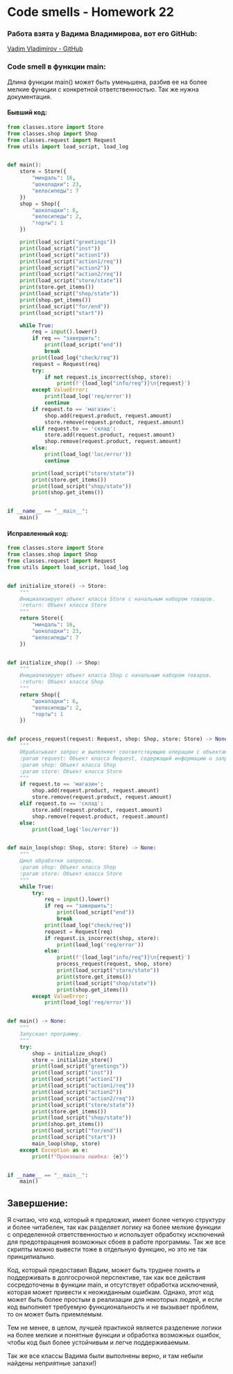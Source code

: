 # Code smells - Homework 22
### Работа взята у Вадима Владимирова, вот его GitHub:
[Vadim Vladimirov - GitHub](https://github.com/cestxvcdim)

### Code smell в функции main:
Длина функции main() может быть уменьшена, 
разбив ее на более мелкие функции с конкретной ответственностью. 
Так же нужна документация.
#### Бывший код:
```python
from classes.store import Store
from classes.shop import Shop
from classes.request import Request
from utils import load_script, load_log


def main():
    store = Store({
        "миндаль": 16,
        "шоколадки": 23,
        "велосипеды": 7
    })
    shop = Shop({
        "шоколадки": 6,
        "велосипеды": 2,
        "торты": 1
    })

    print(load_script("greetings"))
    print(load_script("inst"))
    print(load_script("action1"))
    print(load_script("action1/req"))
    print(load_script("action2"))
    print(load_script("action2/req"))
    print(load_script("store/state"))
    print(store.get_items())
    print(load_script("shop/state"))
    print(shop.get_items())
    print(load_script("for/end"))
    print(load_script("start"))

    while True:
        req = input().lower()
        if req == "завершить":
            print(load_script("end"))
            break
        print(load_log("check/req"))
        request = Request(req)
        try:
            if not request.is_incorrect(shop, store):
                print(f'{load_log("info/req")}\n{request}')
        except ValueError:
            print(load_log('req/error'))
            continue
        if request.to == 'магазин':
            shop.add(request.product, request.amount)
            store.remove(request.product, request.amount)
        elif request.to == 'склад':
            store.add(request.product, request.amount)
            shop.remove(request.product, request.amount)
        else:
            print(load_log('loc/error'))
            continue

        print(load_script("store/state"))
        print(store.get_items())
        print(load_script("shop/state"))
        print(shop.get_items())


if __name__ == "__main__":
    main()
```

#### Исправленный код:
```python
from classes.store import Store
from classes.shop import Shop
from classes.request import Request
from utils import load_script, load_log


def initialize_store() -> Store:
    """
    Инициализирует объект класса Store с начальным набором товаров.
    :return: Объект класса Store
    """
    return Store({
        "миндаль": 16,
        "шоколадки": 23,
        "велосипеды": 7
    })


def initialize_shop() -> Shop:
    """
    Инициализирует объект класса Shop с начальным набором товаров.
    :return: Объект класса Shop
    """
    return Shop({
        "шоколадки": 6,
        "велосипеды": 2,
        "торты": 1
    })


def process_request(request: Request, shop: Shop, store: Store) -> None:
    """
    Обрабатывает запрос и выполняет соответствующие операции с объектами классов Shop и Store.
    :param request: Объект класса Request, содержащий информацию о запросе
    :param shop: Объект класса Shop
    :param store: Объект класса Store
    """
    if request.to == 'магазин':
        shop.add(request.product, request.amount)
        store.remove(request.product, request.amount)
    elif request.to == 'склад':
        store.add(request.product, request.amount)
        shop.remove(request.product, request.amount)
    else:
        print(load_log('loc/error'))


def main_loop(shop: Shop, store: Store) -> None:
    """
    Цикл обработки запросов.
    :param shop: Объект класса Shop
    :param store: Объект класса Store
    """
    while True:
        try:
            req = input().lower()
            if req == "завершить":
                print(load_script("end"))
                break
            print(load_log("check/req"))
            request = Request(req)
            if request.is_incorrect(shop, store):
                print(load_log('req/error'))
            else:
                print(f'{load_log("info/req")}\n{request}')
                process_request(request, shop, store)
                print(load_script("store/state"))
                print(store.get_items())
                print(load_script("shop/state"))
                print(shop.get_items())
        except ValueError:
            print(load_log('req/error'))


def main() -> None:
    """
    Запускает программу.
    """
    try:
        shop = initialize_shop()
        store = initialize_store()
        print(load_script("greetings"))
        print(load_script("inst"))
        print(load_script("action1"))
        print(load_script("action1/req"))
        print(load_script("action2"))
        print(load_script("action2/req"))
        print(load_script("store/state"))
        print(store.get_items())
        print(load_script("shop/state"))
        print(shop.get_items())
        print(load_script("for/end"))
        print(load_script("start"))
        main_loop(shop, store)
    except Exception as e:
        print(f"Произошла ошибка: {e}")


if __name__ == "__main__":
    main()
```

## Завершение:

Я считаю, что код, который я предложил, 
имеет более четкую структуру и более читабелен, 
так как разделяет логику на более мелкие функции 
с определенной ответственностью и использует обработку 
исключений для предотвращения возможных сбоев в работе программы.
Так же все скрипты можно вывести тоже в отдельную функцию, но это не так принципиально.

Код, который предоставил Вадим, может быть труднее понять и поддерживать
в долгосрочной перспективе, так как все действия сосредоточены в функции main, 
и отсутствует обработка исключений, которая может привести к неожиданным ошибкам. 
Однако, этот код может быть более простым в реализации для некоторых людей, и если код 
выполняет требуемую функциональность и не вызывает проблем, то он может быть приемлемым.

Тем не менее, в целом, лучшей практикой является разделение логики на более 
мелкие и понятные функции и обработка возможных ошибок, чтобы код был более 
устойчивым и легче поддерживаемым.

Так же все классы Вадима были выполнены верно, и там небыли найдены неприятные запахи!)


